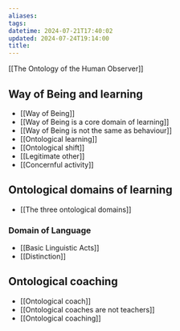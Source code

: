 ```yaml
---
aliases: 
tags: 
datetime: 2024-07-21T17:40:02
updated: 2024-07-24T19:14:00
title:
---
```

[[The Ontology of the Human Observer]]

## Way of Being and learning
- [[Way of Being]]
- [[Way of Being is a core domain of learning]]
- [[Way of Being is not the same as behaviour]]
- [[Ontological learning]]
- [[Ontological shift]]
- [[Legitimate other]]
- [[Concernful activity]]
## Ontological domains of learning

- [[The three ontological domains]]
### Domain of Language
- [[Basic Linguistic Acts]]
- [[Distinction]]
## Ontological coaching
- [[Ontological coach]]
- [[Ontological coaches are not teachers]]
- [[Ontological coaching]]
